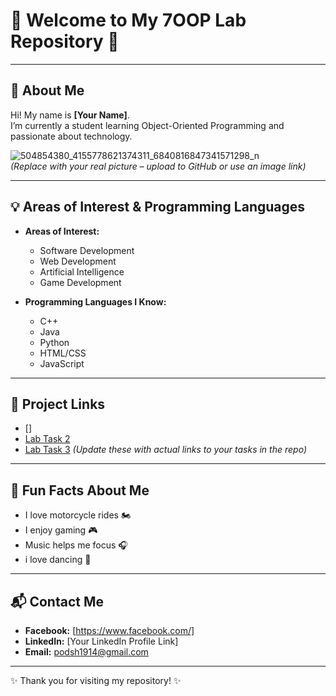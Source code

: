 # 🌟 Welcome to My 7OOP Lab Repository 🌟

---

## 👤 About Me
Hi! My name is **[Your Name]**.  
I’m currently a student learning Object-Oriented Programming and passionate about technology.

![![504854380_4155778621374311_6840816847341571298_n](https://github.com/user-attachments/assets/87947d40-7a06-4916-8e7e-34177cfc692c)
](![504854380_4155778621374311_6840816847341571298_n](https://github.com/user-attachments/assets/9516ccd6-7359-4b0c-aa0d-a602b6aa19a3)
)  
*(Replace with your real picture – upload to GitHub or use an image link)*

---

## 💡 Areas of Interest & Programming Languages
- **Areas of Interest:**
  - Software Development
  - Web Development
  - Artificial Intelligence
  - Game Development

- **Programming Languages I Know:**
  - C++
  - Java
  - Python
  - HTML/CSS
  - JavaScript

---

## 🔗 Project Links
- []
- [Lab Task 2](#)
- [Lab Task 3](#)
*(Update these with actual links to your tasks in the repo)*

---

## 🎉 Fun Facts About Me
- I love motorcycle rides 🏍️ 
- I enjoy gaming 🎮  
- Music helps me focus 🎧  
- i love dancing 🕺
---

## 📬 Contact Me
- **Facebook:** [https://www.facebook.com/]  
- **LinkedIn:** [Your LinkedIn Profile Link]  
- **Email:** podsh1914@gmail.com  

---
✨ Thank you for visiting my repository! ✨
